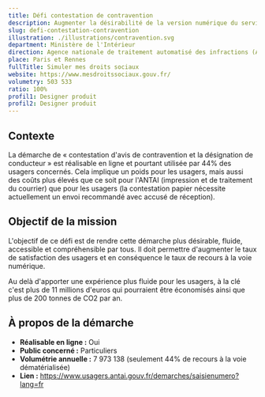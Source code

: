 ```yaml
---
title: Défi contestation de contravention
description: Augmenter la désirabilité de la version numérique du service permettant aux usagers de contester une contravention
slug: defi-contestation-contravention
illustration: ./illustrations/contravention.svg
department: Ministère de l'Intérieur
direction: Agence nationale de traitement automatisé des infractions (ANTAI)
place: Paris et Rennes
fullTitle: Simuler mes droits sociaux
website: https://www.mesdroitssociaux.gouv.fr/
volumetry: 503 533
ratio: 100%
profil1: Designer produit
profil2: Designer produit
---
```


## Contexte
La démarche de « contestation d'avis de contravention et la désignation de conducteur » est réalisable en ligne et pourtant utilisée par 44% des usagers concernés. Cela implique un poids pour les usagers, mais aussi des coûts plus élevés que ce soit pour l'ANTAI (impression et de traitement du courrier) que pour les usagers (la contestation papier nécessite actuellement un envoi recommandé avec accusé de réception).

## Objectif de la mission
L'objectif de ce défi est de rendre cette démarche plus désirable, fluide, accessible et compréhensible par tous. Il doit permettre d'augmenter le taux de satisfaction des usagers et en conséquence le taux de recours à la voie numérique.

Au delà d'apporter une expérience plus fluide pour les usagers, à la clé c'est plus de 11 millions d'euros qui pourraient être économisés ainsi que plus de 200 tonnes de CO2 par an.  


## À propos de la démarche
- **Réalisable en ligne :** Oui
- **Public concerné :** Particuliers
- **Volumétrie annuelle :** 7 973 138 (seulement 44% de recours à la voie dématérialisée)
- **Lien :** https://www.usagers.antai.gouv.fr/demarches/saisienumero?lang=fr

<!-- ## Postes à pourvoir

### Deux designers produit
- Expertise en conception d'interfaces responsives, création de prototypes et designs pixel-perfect
- Expertise à évaluer la facilité d'utilisation de parcours existants et proposer des recommandations réfléchies
- Expertise en recherche utilisateur et tests d'utilisabilité
- Bonne connaissance des technologies numériques
- Connaissances en accessibilité numérique
- Esthétique visuelle forte, propre et élégante
- Forte capacité à résoudre les problèmes
- Capacité à communiquer efficacement
- Curiosité, rigueur et sens de l'humour -->
